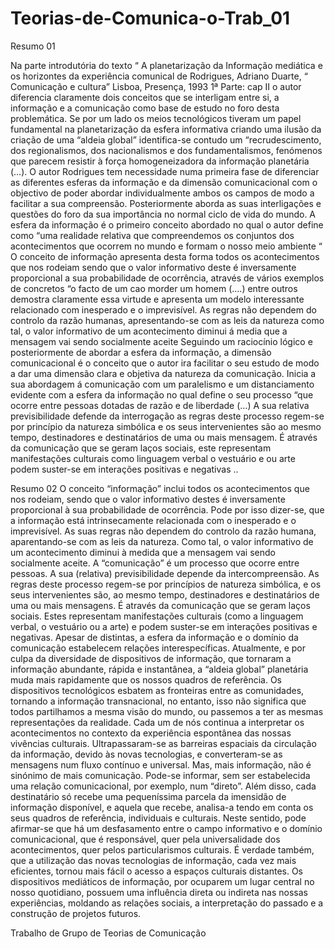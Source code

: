 Teorias-de-Comunica-o-Trab_01
=============================

 Resumo 01
 
Na parte introdutória do texto “ A planetarização da Informação mediática e os horizontes da experiência comunical de Rodrigues, Adriano Duarte, “ Comunicação e cultura” Lisboa, Presença, 1993 1ª Parte: cap II o autor diferencia claramente dois conceitos que se interligam entre si, a informação e a comunicação como base de estudo no foro desta problemática.
Se por um lado os meios tecnológicos tiveram um papel fundamental na planetarização da esfera informativa criando uma ilusão da criação de uma “aldeia global” identifica-se contudo um “recrudescimento, dos regionalismos, dos nacionalismos e dos fundamentalismos, fenómenos que parecem resistir à força homogeneizadora da informação planetária (…). O autor Rodrigues tem necessidade numa primeira fase de diferenciar as diferentes esferas da informação e da dimensão comunicacional com o objectivo de poder abordar individualmente ambos os campos de modo a facilitar a sua compreensão. Posteriormente aborda as suas interligações e questões do foro da sua importância no normal ciclo de vida do mundo.
A esfera da informação é o primeiro conceito abordado no qual o autor define como “uma realidade relativa que compreendemos os conjuntos dos acontecimentos que ocorrem no mundo e formam o nosso meio ambiente “
O conceito de informação apresenta desta forma todos os acontecimentos que nos rodeiam sendo que o valor informativo deste é inversamente proporcional a sua probabilidade de ocorrência, através de vários exemplos de concretos “o facto de um cao morder um homem (….) entre outros demostra claramente essa virtude e apresenta um modelo interessante relacionado com inesperado e o imprevisível.
As regras não dependem do controlo da razão humanas, apresentando-se com as leis da natureza como tal, o valor informativo de um acontecimento diminui á media que a mensagem vai sendo socialmente aceite 
Seguindo um raciocínio lógico e posteriormente de abordar a esfera da informação, a dimensão comunicacional é o conceito que o autor ira facilitar o seu estudo de modo a dar uma dimensão clara e objetiva da natureza da comunicação. 
Inicia a sua abordagem á comunicação com um paralelismo e um distanciamento evidente com a esfera da informação no qual define o seu processo “que ocorre entre pessoas dotadas de razão e de liberdade (…) 
 A sua relativa previsibilidade defende da interrogação as regras deste processo regem-se por princípio da natureza simbólica e os seus intervenientes são ao mesmo tempo, destinadores e destinatários de uma ou mais mensagem. É através da comunicação que se geram laços sociais, este representam manifestações culturais como linguagem verbal o vestuário e ou arte podem suster-se em interações positivas e negativas ..

Resumo 02
O conceito “informação” inclui todos os acontecimentos que nos rodeiam, sendo que o valor informativo destes é inversamente proporcional à sua probabilidade de ocorrência. Pode por isso dizer-se, que a informação está intrinsecamente relacionada com o inesperado e o imprevisível. As suas regras não dependem do controlo da razão humana, aparentando-se com as leis da natureza. Como tal, o valor informativo de um acontecimento diminui à medida que a mensagem vai sendo socialmente aceite.
A “comunicação” é um processo que ocorre entre pessoas. A sua (relativa) previsibilidade depende da intercompreensão. As regras deste processo regem-se por princípios de natureza simbólica, e os seus intervenientes são, ao mesmo tempo, destinadores e destinatários de uma ou mais mensagens. É através da comunicação que se geram laços sociais. Estes representam manifestações culturais (como a linguagem verbal, o vestuário ou a arte) e podem suster-se em interações positivas e negativas.
Apesar de distintas, a esfera da informação e o domínio da comunicação estabelecem relações interespecíficas. Atualmente, e por culpa da diversidade de dispositivos de informação, que tornaram a informação abundante, rápida e instantânea, a “aldeia global” planetária muda mais rapidamente que os nossos quadros de referência. Os dispositivos tecnológicos esbatem as fronteiras entre as comunidades, tornando a informação transnacional, no entanto, isso não significa que todos partilhamos a mesma visão do mundo, ou passemos a ter as mesmas representações da realidade. Cada um de nós continua a interpretar os acontecimentos no contexto da experiência espontânea das nossas vivências culturais.
Ultrapassaram-se as barreiras espaciais da circulação da informação, devido às novas tecnologias, e converteram-se as mensagens num fluxo contínuo e universal. Mas, mais informação, não é sinónimo de mais comunicação. Pode-se informar, sem ser estabelecida uma relação comunicacional, por exemplo, num “direto”. Além disso, cada destinatário só recebe uma pequeníssima parcela da imensidão de informação disponível, e aquela que recebe, analisa-a tendo em conta os seus quadros de referência, individuais e culturais.
Neste sentido, pode afirmar-se que há um desfasamento entre o campo informativo e o domínio comunicacional, que é responsável, quer pela universalidade dos acontecimentos, quer pelos particularismos culturais. É verdade também, que a utilização das novas tecnologias de informação, cada vez mais eficientes, tornou mais fácil o acesso a espaços culturais distantes. Os dispositivos mediáticos de informação, por ocuparem um lugar central no nosso quotidiano, possuem uma influência direta ou indireta nas nossas experiências, moldando as relações sociais, a interpretação do passado e a construção de projetos futuros. 


Trabalho de Grupo de Teorias de Comunicação
